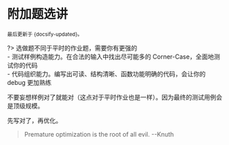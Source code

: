 # 附加题选讲

<small>最后更新于 {docsify-updated}。</small>

?> 选做题不同于平时的作业题，需要你有更强的</br>- 测试样例构造能力。在合法的输入中找出尽可能多的 Corner-Case，全面地测试你的代码</br>- 代码组织能力。编写出可读、结构清晰、函数功能明确的代码，会让你的 debug 更加熟练

不要妄想样例对了就能对（这点对于平时作业也是一样）。因为最终的测试用例会是顶级规模。

先写对了，再优化。

> Premature optimization is the root of all evil.  --Knuth
